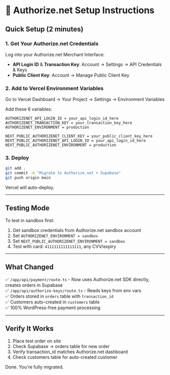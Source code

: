 # 🔐 Authorize.net Setup Instructions

## Quick Setup (2 minutes)

### 1. Get Your Authorize.net Credentials

Log into your Authorize.net Merchant Interface:
- **API Login ID** & **Transaction Key**: Account → Settings → API Credentials & Keys
- **Public Client Key**: Account → Manage Public Client Key

### 2. Add to Vercel Environment Variables

Go to Vercel Dashboard → Your Project → Settings → Environment Variables

Add these 6 variables:

```
AUTHORIZENET_API_LOGIN_ID = your_api_login_id_here
AUTHORIZENET_TRANSACTION_KEY = your_transaction_key_here
AUTHORIZENET_ENVIRONMENT = production

NEXT_PUBLIC_AUTHORIZENET_CLIENT_KEY = your_public_client_key_here
NEXT_PUBLIC_AUTHORIZENET_API_LOGIN_ID = your_api_login_id_here  
NEXT_PUBLIC_AUTHORIZENET_ENVIRONMENT = production
```

### 3. Deploy

```bash
git add .
git commit -m "Migrate to Authorize.net + Supabase"
git push origin main
```

Vercel will auto-deploy.

---

## Testing Mode

To test in sandbox first:

1. Get sandbox credentials from Authorize.net sandbox account
2. Set `AUTHORIZENET_ENVIRONMENT = sandbox`
3. Set `NEXT_PUBLIC_AUTHORIZENET_ENVIRONMENT = sandbox`
4. Test with card: `4111111111111111`, any CVV/expiry

---

## What Changed

✅ `/app/api/payment/route.ts` - Now uses Authorize.net SDK directly, creates orders in Supabase  
✅ `/app/api/authorize-keys/route.ts` - Reads keys from env vars  
✅ Orders stored in `orders` table with `transaction_id`  
✅ Customers auto-created in `customers` table  
✅ 100% WordPress-free payment processing  

---

## Verify It Works

1. Place test order on site
2. Check Supabase → orders table for new order
3. Verify transaction_id matches Authorize.net dashboard
4. Check customers table for auto-created customer

Done. You're fully migrated.


